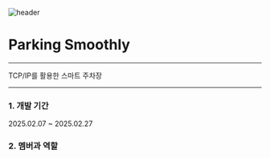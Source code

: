 ![header](https://capsule-render.vercel.app/api?type=wave&color=auto&height=300&section=header&text=capsule%20render&fontSize=90)
# Parking Smoothly
---

TCP/IP를 활용한 스마트 주차장

---

### 1. 개발 기간 

2025.02.07 ~ 2025.02.27 


### 2. 멤버과 역할 



